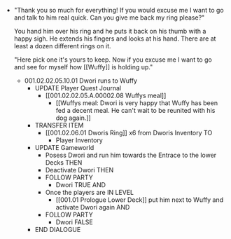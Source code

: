 - "Thank you so much for everything! If you would excuse me I want to go and talk to him real quick. Can you give me back my ring please?" 
  
  You hand him over his ring and he puts it back on his thumb with a happy sigh. He extends his fingers and looks at his hand. There are at least a dozen different rings on it.
  
  "Here pick one it's yours to keep. Now if you excuse me I want to go and see for myself how [[Wuffy]] is holding up."
	- 001.02.02.05.10.01 Dwori runs to Wuffy
		- UPDATE Player Quest Journal
			- [[001.02.02.05.A.00002.08 Wuffys meal]]
				- [[Wuffys meal: Dwori is very happy that Wuffy has been fed a decent meal. He can't wait to be reunited with his dog again.]]
		- TRANSFER ITEM
			- [[001.02.06.01 Dworis Ring]] x6 from Dworis Inventory TO
				- Player Inventory
		- UPDATE Gameworld
			- Posess Dwori and run him towards the Entrace to the lower Decks THEN
			- Deactivate Dwori THEN
			- FOLLOW PARTY
				- Dwori TRUE AND
			- Once the players are IN LEVEL
				- [[001.01 Prologue Lower Deck]] put him next to Wuffy and activate Dwori again AND
			- FOLLOW PARTY
				- Dwori FALSE
		- END DIALOGUE